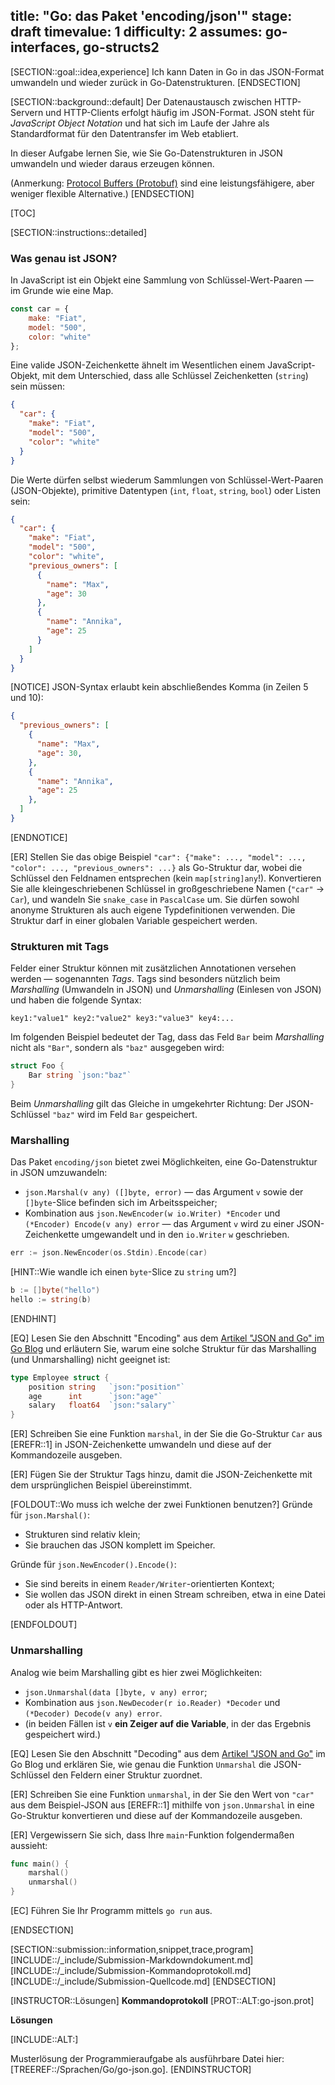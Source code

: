 title: "Go: das Paket 'encoding/json'"
stage: draft
timevalue: 1
difficulty: 2
assumes: go-interfaces, go-structs2
---

[SECTION::goal::idea,experience]
Ich kann Daten in Go in das JSON-Format umwandeln und wieder zurück in Go-Datenstrukturen.
[ENDSECTION]

[SECTION::background::default]
Der Datenaustausch zwischen HTTP-Servern und HTTP-Clients erfolgt häufig im JSON-Format.
JSON steht für _JavaScript Object Notation_ und hat sich im Laufe der Jahre als Standardformat 
für den Datentransfer im Web etabliert.

In dieser Aufgabe lernen Sie, wie Sie Go-Datenstrukturen in JSON umwandeln und wieder 
daraus erzeugen können.

(Anmerkung: 
[Protocol Buffers (Protobuf)](https://protobuf.dev/)
sind eine leistungsfähigere, aber weniger flexible Alternative.)
[ENDSECTION]

[TOC]

[SECTION::instructions::detailed]

### Was genau ist JSON?

In JavaScript ist ein Objekt eine Sammlung von Schlüssel-Wert-Paaren — im Grunde wie eine Map.

```javascript
const car = {
    make: "Fiat", 
    model: "500", 
    color: "white"
};
```

Eine valide JSON-Zeichenkette ähnelt im Wesentlichen einem JavaScript-Objekt, mit dem Unterschied,
dass alle Schlüssel Zeichenketten (`string`) sein müssen:

```json
{
  "car": {
    "make": "Fiat",
    "model": "500",
    "color": "white"
  }
}
```

Die Werte dürfen selbst wiederum Sammlungen von Schlüssel-Wert-Paaren (JSON-Objekte),
primitive Datentypen (`int`, `float`, `string`, `bool`) oder Listen sein:

```json
{
  "car": {
    "make": "Fiat",
    "model": "500",
    "color": "white",
    "previous_owners": [
      {
        "name": "Max",
        "age": 30
      },
      {
        "name": "Annika",
        "age": 25
      }
    ]
  }
}
```

[NOTICE]
JSON-Syntax erlaubt kein abschließendes Komma (in Zeilen 5 und 10):

```json
{
  "previous_owners": [
    {
      "name": "Max",
      "age": 30,
    },
    {
      "name": "Annika",
      "age": 25
    },
  ]
}
```
[ENDNOTICE]

[ER] Stellen Sie das obige Beispiel 
`"car": {"make": ..., "model": ..., "color": ..., "previous_owners": ...}`
als Go-Struktur dar, wobei die Schlüssel den Feldnamen entsprechen (kein `map[string]any`!).
Konvertieren Sie alle kleingeschriebenen Schlüssel in großgeschriebene Namen (`"car"` -> `Car`), 
und wandeln Sie `snake_case` in `PascalCase` um.
Sie dürfen sowohl anonyme Strukturen als auch eigene Typdefinitionen verwenden.
Die Struktur darf in einer globalen Variable gespeichert werden.

<!-- time estimate: 10 min -->


### Strukturen mit Tags

Felder einer Struktur können mit zusätzlichen Annotationen versehen werden — sogenannten _Tags_.
Tags sind besonders nützlich beim _Marshalling_ (Umwandeln in JSON) und _Unmarshalling_
(Einlesen von JSON) und haben die folgende Syntax:

  `key1:"value1" key2:"value2" key3:"value3" key4:...`

Im folgenden Beispiel bedeutet der Tag, dass das Feld `Bar` beim _Marshalling_ nicht als `"Bar"`,
sondern als `"baz"` ausgegeben wird:

```go
struct Foo {
    Bar string `json:"baz"`
}
```

Beim _Unmarshalling_ gilt das Gleiche in umgekehrter Richtung:
Der JSON-Schlüssel `"baz"` wird im Feld `Bar` gespeichert.

<!-- time estimate: 5 min -->


### Marshalling

Das Paket `encoding/json` bietet zwei Möglichkeiten, eine Go-Datenstruktur in JSON umzuwandeln:

- `json.Marshal(v any) ([]byte, error)` — 
  das Argument `v` sowie der `[]byte`-Slice befinden sich im Arbeitsspeicher;
- Kombination aus `json.NewEncoder(w io.Writer) *Encoder` und `(*Encoder) Encode(v any) error` —
  das Argument `v` wird zu einer JSON-Zeichenkette umgewandelt und in den `io.Writer` `w` 
  geschrieben.

```go
err := json.NewEncoder(os.Stdin).Encode(car)
```

[HINT::Wie wandle ich einen `byte`-Slice zu `string` um?]
```go
b := []byte("hello")
hello := string(b)
```
[ENDHINT]

[EQ] Lesen Sie den Abschnitt "Encoding" aus dem 
[Artikel "JSON and Go" im Go Blog](https://go.dev/blog/json#encoding)
und erläutern Sie, warum eine solche Struktur für das Marshalling (und Unmarshalling) 
nicht geeignet ist:

```go
type Employee struct {
    position string   `json:"position"`
    age      int      `json:"age"`
    salary   float64  `json:"salary"`
}
```

[ER] Schreiben Sie eine Funktion `marshal`, in der Sie die Go-Struktur `Car` aus [EREFR::1]
in JSON-Zeichenkette umwandeln und diese auf der Kommandozeile ausgeben.

[ER] Fügen Sie der Struktur Tags hinzu, damit die JSON-Zeichenkette mit dem 
ursprünglichen Beispiel übereinstimmt.

[FOLDOUT::Wo muss ich welche der zwei Funktionen benutzen?]
Gründe für `json.Marshal()`:

- Strukturen sind relativ klein;
- Sie brauchen das JSON komplett im Speicher.

Gründe für `json.NewEncoder().Encode()`:

- Sie sind bereits in einem `Reader/Writer`-orientierten Kontext;
- Sie wollen das JSON direkt in einen Stream schreiben, etwa in eine Datei oder als HTTP-Antwort.

[ENDFOLDOUT]

<!-- time estimate: 10 min -->


### Unmarshalling

Analog wie beim Marshalling gibt es hier zwei Möglichkeiten:

- `json.Unmarshal(data []byte, v any) error`;
- Kombination aus `json.NewDecoder(r io.Reader) *Decoder` und `(*Decoder) Decode(v any) error`.
- (in beiden Fällen ist `v` __ein Zeiger auf die Variable__, in der das Ergebnis gespeichert wird.)

[EQ] Lesen Sie den Abschnitt "Decoding" aus dem 
[Artikel "JSON and Go"](https://go.dev/blog/json#decoding)
im Go Blog und erklären Sie, wie genau die Funktion `Unmarshal` die JSON-Schlüssel 
den Feldern einer Struktur zuordnet.

[ER] Schreiben Sie eine Funktion `unmarshal`, in der Sie den Wert von `"car"` aus 
dem Beispiel-JSON aus [EREFR::1] mithilfe von `json.Unmarshal` in eine Go-Struktur 
konvertieren und diese auf der Kommandozeile ausgeben.

[ER] Vergewissern Sie sich, dass Ihre `main`-Funktion folgendermaßen aussieht:

```go
func main() {
    marshal()
    unmarshal()
}
```

[EC] Führen Sie Ihr Programm mittels `go run` aus.

<!-- time estimate: 15 min -->
[ENDSECTION]

[SECTION::submission::information,snippet,trace,program]
[INCLUDE::/_include/Submission-Markdowndokument.md]
[INCLUDE::/_include/Submission-Kommandoprotokoll.md]
[INCLUDE::/_include/Submission-Quellcode.md]
[ENDSECTION]

[INSTRUCTOR::Lösungen]
**Kommandoprotokoll**
[PROT::ALT:go-json.prot]

**Lösungen**

[INCLUDE::ALT:]

Musterlösung der Programmieraufgabe als ausführbare Datei hier:
[TREEREF::/Sprachen/Go/go-json.go].
[ENDINSTRUCTOR]